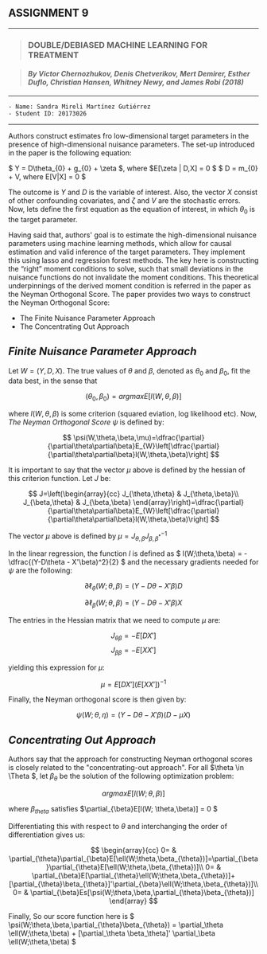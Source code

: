 ## ASSIGNMENT 9 
---

> ###  **DOUBLE/DEBIASED MACHINE LEARNING FOR TREATMENT**

> #### *By Victor Chernozhukov, Denis Chetverikov, Mert Demirer, Esther Duflo, Christian Hansen, Whitney Newy, and James Robi (2018)*

______

    - Name: Sandra Mireli Martínez Gutiérrez
    - Student ID: 20173026
______

Authors construct estimates fro low-dimensional target parameters in the presence of high-dimensional nuisance parameters. The set-up introduced in the paper is the following equation:

$ Y = D\theta_{0} + g_{0} + \zeta $, where $E[\zeta | D,X] = 0 $
$ D = m_{0} + V, where E[V|X] = 0 $

The outcome is $Y$ and $D$ is the variable of interest. Also, the vector $X$ consist of other confounding covariates, and $\zeta$ and $V$ are the stochastic errors. Now, lets define the first equation as the equation of interest, in which $\theta_{0}$ is the target parameter.  

Having said that, authors' goal is to estimate the high-dimensional nuisance parameters using machine learning methods, which allow for causal estimation and valid inference of the target parameters. They implement this using lasso and regression forest methods. The key here is constructing the “right” moment conditions to solve, such that small deviations in the nuisance functions do not invalidate the moment conditions. This theoretical underpinnings of the derived moment condition is referred in the paper as the Neyman Orthogonal Score. The paper provides two ways to construct the Neyman Orthogonal Score:
* The Finite Nuisance Parameter Approach 
* The Concentrating Out Approach

## *Finite Nuisance Parameter Approach*

Let $W = (Y, D, X)$. The true values of $\theta$ and $\beta$, denoted as $\theta_{0}$ and $\beta_{0}$, fit the data best, in the sense that 

$$(\theta_{0},\beta_{0}) = argmax E[l(W,\theta,\beta)] $$

where $l(W,\theta,\beta)$  is some criterion (squared eviation, log likelihood etc).
Now, *The Neyman Orthogonal Score* $\psi$ is defined by:

$$ \psi(W,\theta,\beta,\mu)=\dfrac{\partial}{\partial\theta\partial\beta}E_{W}\left[\dfrac{\partial}{\partial\theta\partial\beta}l(W,\theta,\beta)\right]
$$

It is important to say that the vector $\mu$ above is defined by the hessian of this criterion function. Let $J$ be:

$$ J=\left(\begin{array}{cc}
J_{\theta,\theta} & J_{\theta,\beta}\\
J_{\beta,\theta} & J_{\beta,\beta}
\end{array}\right)=\dfrac{\partial}{\partial\theta\partial\beta}E_{W}\left[\dfrac{\partial}{\partial\theta\partial\beta}l(W,\theta,\beta)\right] $$

The vector $\mu$ above is defined by $\mu=J_{\theta,\beta}J_{\beta,\beta^{*}}^{-1}$



In the linear regression, the function $l$ is defined as $ l(W;\theta,\beta) = -\dfrac{(Y-D\theta - X'\beta)^2}{2} $ and the necessary gradients needed for $\psi$ are the following:

$$ \partial\ell_{\theta}(W;\theta,\beta)=(Y-D\theta-X'\beta)D $$

$$ \partial\ell_{\beta}(W;\theta,\beta)=(Y-D\theta-X'\beta)X $$

The entries in the Hessian matrix that we need to compute $\mu$ are:

$$ J_{\theta\beta}=-E[DX'] $$
$$ J_{\beta\beta}=-E[XX'] $$

yielding this expression for $\mu$:

$$ \mu = E[DX'](E[XX'])^{-1}  $$

Finally, the Neyman orthogonal score is then given by:

$$ \psi(W;\theta,\eta) = (Y-D\theta-X'\beta)(D-\mu X) $$


## *Concentrating Out Approach*

Authors say that the approach for constructing Neyman orthogonal scores is closely related to the "concentrating-out approach". For all $\theta \in \Theta $, let $\beta_{\theta}$ be the solution of the following optimization problem:

$$ argmax E[l(W; \theta,\beta)] $$

where $\beta_{theta}$ satisfies $\partial_{\beta}E[l(W; \theta,\beta)] = 0 $

Differentiating this with respect to $\theta$ and interchanging the order of differentiation gives us:

$$ \begin{array}{cc}
0= & \partial_{\theta}\partial_{\beta}E[\ell(W;\theta,\beta_{\theta})]=\partial_{\beta}\partial_{\theta}E[\ell(W;\theta,\beta_{\theta})]\\
0= & \partial_{\beta}E[\partial_{\theta}\ell(W;\theta,\beta_{\theta})]+[\partial_{\theta}\beta_{\theta}]'\partial_{\beta}\ell(W;\theta,\beta_{\theta})]\\
0= & \partial_{\beta}Es[\psi(W;\theta,\beta,\partial_{\theta}\beta_{\theta})]
\end{array}
 $$

Finally, So our score function here is $ \psi(W;\theta,\beta,\partial_{\theta}\beta_{\theta}) = \partial_\theta \ell(W;\theta,\beta) + [\partial_\theta \beta_\theta]' \partial_\beta \ell(W;\theta,\beta) $